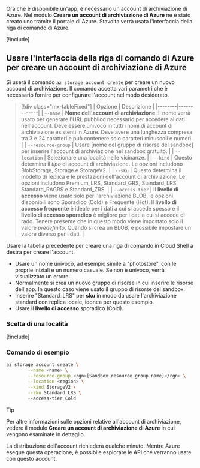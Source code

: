 Ora che è disponibile un'app, è necessario un account di archiviazione di Azure. Nel modulo **Creare un account di archiviazione di Azure** ne è stato creato uno tramite il portale di Azure. Stavolta verrà usata l'interfaccia della riga di comando di Azure.

<!-- Activate the sandbox -->
[!include[](../../../includes/azure-sandbox-activate.md)]

## <a name="use-the-azure-cli-to-create-an-azure-storage-account"></a>Usare l'interfaccia della riga di comando di Azure per creare un account di archiviazione di Azure

Si userà il comando `az storage account create` per creare un nuovo account di archiviazione. Il comando accetta vari parametri che è necessario fornire per configurare l'account nel modo desiderato.

> [!div class="mx-tableFixed"]
> | Opzione | Descrizione |
> |--------|-------------|
> | `--name` | **Nome dell'account di archiviazione**. Il nome verrà usato per generare l'URL pubblico necessario per accedere ai dati nell'account. Deve essere univoco in tutti i nomi di account di archiviazione esistenti in Azure. Deve avere una lunghezza compresa tra 3 e 24 caratteri e può contenere solo caratteri minuscoli e numeri. |
> | `--resource-group` | Usare <rgn>[nome del gruppo di risorse del sandbox]</rgn> per inserire l'account di archiviazione nel sandbox gratuito. |
> | `--location` | Selezionare una località nelle vicinanze. |
> | `--kind` | Questo determina il _tipo_ di account di archiviazione. Le opzioni includono BlobStorage, Storage e StorageV2. |
> | `--sku` | Questo determina il modello di replica e le prestazioni dell'account di archiviazione. Le opzioni includono Premium_LRS, Standard_GRS, Standard_LRS, Standard_RAGRS e Standard_ZRS. |
> | `--access-tier` | Il **livello di accesso** viene usato solo per l'archiviazione BLOB, le opzioni disponibili sono Sporadico (Cold) e Frequente (Hot). Il **livello di accesso frequente** è ideale per i dati a cui si accede spesso e il **livello di accesso sporadico** è migliore per i dati a cui si accede di rado. Tenere presente che in questo modo viene impostato solo il valore _predefinito_. Quando si crea un BLOB, è possibile impostare un valore diverso per i dati. |
    
Usare la tabella precedente per creare una riga di comando in Cloud Shell a destra per creare l'account.
- Usare un nome univoco, ad esempio simile a "photostore", con le proprie iniziali e un numero casuale. Se non è univoco, verrà visualizzato un errore.
- Normalmente si crea un nuovo gruppo di risorse in cui inserire le risorse dell'app. In questo caso viene usato il gruppo di risorse del sandbox.
- Inserire "Standard_LRS" per **sku** in modo da usare l'archiviazione standard con replica locale, idonea per questo esempio.
- Usare il **livello di accesso** sporadico (Cold).

### <a name="selecting-a-location"></a>Scelta di una località
<!-- Resource selection -->
[!include[](../../../includes/azure-sandbox-regions-first-mention-note.md)]

### <a name="example-command"></a>Comando di esempio

```bash
az storage account create \
        --name <name> \
        --resource-group <rgn>[Sandbox resource group name]</rgn> \
        --location <region> \
        --kind StorageV2 \
        --sku Standard_LRS \ 
        --access-tier Cold
```

> [!TIP]
> Per altre informazioni sulle opzioni relative all'account di archiviazione, vedere il modulo **Creare un account di archiviazione di Azure** in cui vengono esaminate in dettaglio.

La distribuzione dell'account richiederà qualche minuto. Mentre Azure esegue questa operazione, è possibile esplorare le API che verranno usate con questo account.